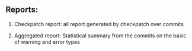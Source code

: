 ## Reports:
1. Checkpatch report: all report generated by checkpatch over commits

2. Aggregated report: Statistical summary from the commits on the basic of warning and error types

